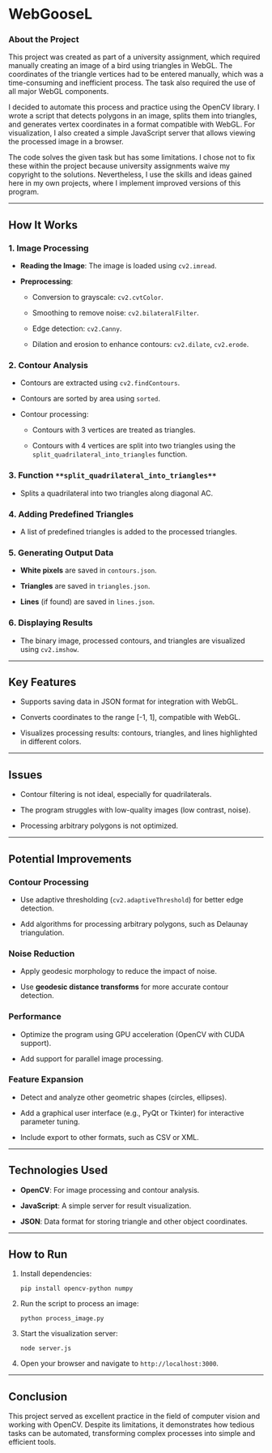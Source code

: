 # WebGooseL

### About the Project

This project was created as part of a university assignment, which required manually creating an image of a bird using triangles in WebGL. The coordinates of the triangle vertices had to be entered manually, which was a time-consuming and inefficient process. The task also required the use of all major WebGL components.

I decided to automate this process and practice using the OpenCV library. I wrote a script that detects polygons in an image, splits them into triangles, and generates vertex coordinates in a format compatible with WebGL. For visualization, I also created a simple JavaScript server that allows viewing the processed image in a browser.

The code solves the given task but has some limitations. I chose not to fix these within the project because university assignments waive my copyright to the solutions. Nevertheless, I use the skills and ideas gained here in my own projects, where I implement improved versions of this program.

---

## How It Works

### 1. **Image Processing**

- **Reading the Image**: The image is loaded using `cv2.imread`.
    
- **Preprocessing**:
    
    - Conversion to grayscale: `cv2.cvtColor`.
        
    - Smoothing to remove noise: `cv2.bilateralFilter`.
        
    - Edge detection: `cv2.Canny`.
        
    - Dilation and erosion to enhance contours: `cv2.dilate`, `cv2.erode`.
        

### 2. **Contour Analysis**

- Contours are extracted using `cv2.findContours`.
    
- Contours are sorted by area using `sorted`.
    
- Contour processing:
    
    - Contours with 3 vertices are treated as triangles.
        
    - Contours with 4 vertices are split into two triangles using the `split_quadrilateral_into_triangles` function.
        

### 3. **Function** `**split_quadrilateral_into_triangles**`

- Splits a quadrilateral into two triangles along diagonal AC.
    

### 4. **Adding Predefined Triangles**

- A list of predefined triangles is added to the processed triangles.
    

### 5. **Generating Output Data**

- **White pixels** are saved in `contours.json`.
    
- **Triangles** are saved in `triangles.json`.
    
- **Lines** (if found) are saved in `lines.json`.
    

### 6. **Displaying Results**

- The binary image, processed contours, and triangles are visualized using `cv2.imshow`.
    

---

## Key Features

- Supports saving data in JSON format for integration with WebGL.
    
- Converts coordinates to the range [-1, 1], compatible with WebGL.
    
- Visualizes processing results: contours, triangles, and lines highlighted in different colors.
    

---

## Issues

- Contour filtering is not ideal, especially for quadrilaterals.
    
- The program struggles with low-quality images (low contrast, noise).
    
- Processing arbitrary polygons is not optimized.
    

---

## Potential Improvements

### Contour Processing

- Use adaptive thresholding (`cv2.adaptiveThreshold`) for better edge detection.
    
- Add algorithms for processing arbitrary polygons, such as Delaunay triangulation.
    

### Noise Reduction

- Apply geodesic morphology to reduce the impact of noise.
    
- Use **geodesic distance transforms** for more accurate contour detection.
    

### Performance

- Optimize the program using GPU acceleration (OpenCV with CUDA support).
    
- Add support for parallel image processing.
    

### Feature Expansion

- Detect and analyze other geometric shapes (circles, ellipses).
    
- Add a graphical user interface (e.g., PyQt or Tkinter) for interactive parameter tuning.
    
- Include export to other formats, such as CSV or XML.
    

---

## Technologies Used

- **OpenCV**: For image processing and contour analysis.
    
- **JavaScript**: A simple server for result visualization.
    
- **JSON**: Data format for storing triangle and other object coordinates.
    

---

## How to Run

1. Install dependencies:
    
    ```
    pip install opencv-python numpy
    ```
    
2. Run the script to process an image:
    
    ```
    python process_image.py
    ```
    
3. Start the visualization server:
    
    ```
    node server.js
    ```
    
4. Open your browser and navigate to `http://localhost:3000`.
    

---

## Conclusion

This project served as excellent practice in the field of computer vision and working with OpenCV. Despite its limitations, it demonstrates how tedious tasks can be automated, transforming complex processes into simple and efficient tools.